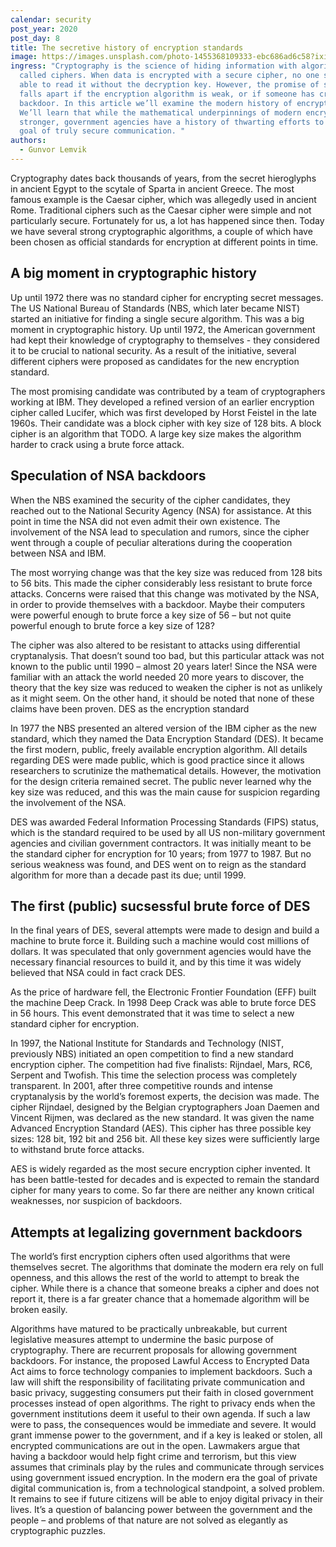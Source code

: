 ```yaml
---
calendar: security
post_year: 2020
post_day: 8
title: The secretive history of encryption standards
image: https://images.unsplash.com/photo-1455368109333-ebc686ad6c58?ixid=MXwxMjA3fDB8MHxwaG90by1wYWdlfHx8fGVufDB8fHw%3D&ixlib=rb-1.2.1&auto=format&fit=crop&w=2555&q=80
ingress: "Cryptography is the science of hiding information with algorithms
  called ciphers. When data is encrypted with a secure cipher, no one should be
  able to read it without the decryption key. However, the promise of security
  falls apart if the encryption algorithm is weak, or if someone has created a
  backdoor. In this article we’ll examine the modern history of encryption.
  We’ll learn that while the mathematical underpinnings of modern encryption is
  stronger, government agencies have a history of thwarting efforts to reach the
  goal of truly secure communication. "
authors:
  - Gunvor Lemvik
---
```

Cryptography dates back thousands of years, from the secret hieroglyphs in ancient Egypt to the scytale of Sparta in ancient Greece. The most famous example is the Caesar cipher, which was allegedly used in ancient Rome. Traditional ciphers such as the Caesar cipher were simple and not particularly secure. Fortunately for us, a lot has happened since then. Today we have several strong cryptographic algorithms, a couple of which have been chosen as official standards for encryption at different points in time. 

## A big moment in cryptographic history
Up until 1972 there was no standard cipher for encrypting secret messages. The US National Bureau of Standards (NBS, which later became NIST) started an initiative for finding a single secure algorithm. This was a big moment in cryptographic history. Up until 1972, the American government had kept their knowledge of cryptography to themselves - they considered it to be crucial to national security. As a result of the initiative, several different ciphers were proposed as candidates for the new encryption standard.

The most promising candidate was contributed by a team of cryptographers working at IBM. They developed a refined version of an earlier encryption cipher called Lucifer, which was first developed by Horst Feistel in the late 1960s. Their candidate was a block cipher with key size of 128 bits. A block cipher is an algorithm that TODO. A large key size makes the algorithm harder to crack using a brute force attack.

## Speculation of NSA backdoors
When the NBS examined the security of the cipher candidates, they reached out to the National Security Agency (NSA) for assistance. At this point in time the NSA did not even admit their own existence. The involvement of the NSA lead to speculation and rumors, since the cipher went through a couple of peculiar alterations during the cooperation between NSA and IBM. 

The most worrying change was that the key size was reduced from 128 bits to 56 bits. This made the cipher considerably less resistant to brute force attacks. Concerns were raised that this change was motivated by the NSA, in order to provide themselves with a backdoor. Maybe their computers were powerful enough to brute force a key size of 56 – but not quite powerful enough to brute force a key size of 128? 

The cipher was also altered to be resistant to attacks using differential cryptanalysis. That doesn’t sound too bad, but this particular attack was not known to the public until 1990 – almost 20 years later! Since the NSA were familiar with an attack the world needed 20 more years to discover, the theory that the key size was reduced to weaken the cipher is not as unlikely as it might seem. On the other hand, it should be noted that none of these claims have been proven. 
DES as the encryption standard

In 1977 the NBS presented an altered version of the IBM cipher as the new standard, which they named the Data Encryption Standard (DES). It became the first modern, public, freely available encryption algorithm. All details regarding DES were made public, which is good practice since it allows researchers to scrutinize the mathematical details. However, the motivation for the design criteria remained secret. The public never learned why the key size was reduced, and this was the main cause for suspicion regarding the involvement of the NSA.

DES was awarded Federal Information Processing Standards (FIPS) status, which is the standard required to be used by all US non-military government agencies and civilian government contractors. It was initially meant to be the standard cipher for encryption for 10 years; from 1977 to 1987. But no serious weakness was found, and DES went on to reign as the standard algorithm for more than a decade past its due; until 1999.

## The first (public) sucsessful brute force of DES
In the final years of DES, several attempts were made to design and build a machine to brute force it. Building such a machine would cost millions of dollars. It was speculated that only government agencies would have the necessary financial resources to build it, and by this time it was widely believed that NSA could in fact crack DES.

As the price of hardware fell, the Electronic Frontier Foundation (EFF) built the machine Deep Crack. In 1998 Deep Crack was able to brute force DES in 56 hours. This event demonstrated that it was time to select a new standard cipher for encryption.

In 1997, the National Institute for Standards and Technology (NIST, previously NBS) initiated an open competition to find a new standard encryption cipher. The competition had five finalists: Rijndael, Mars, RC6, Serpent and Twofish. This time the selection process was completely transparent. In 2001, after three competitive rounds and intense cryptanalysis by the world’s foremost experts, the decision was made. The cipher Rijndael, designed by the Belgian cryptographers Joan Daemen and Vincent Rijmen, was declared as the new standard. It was given the name Advanced Encryption Standard (AES). This cipher has three possible key sizes: 128 bit, 192 bit and 256 bit. All these key sizes were sufficiently large to withstand brute force attacks.

AES is widely regarded as the most secure encryption cipher invented. It has been battle-tested for decades and is expected to remain the standard cipher for many years to come. So far there are neither any known critical weaknesses, nor suspicion of backdoors.

## Attempts at legalizing government backdoors
The world’s first encryption ciphers often used algorithms that were themselves secret. The algorithms that dominate the modern era rely on full openness, and this allows the rest of the world to attempt to break the cipher. While there is a chance that someone breaks a cipher and does not report it, there is a far greater chance that a homemade algorithm will be broken easily.

Algorithms have matured to be practically unbreakable, but current legislative measures attempt to undermine the basic purpose of cryptography. There are recurrent proposals for allowing government backdoors. For instance, the proposed Lawful Access to Encrypted Data Act aims to force technology companies to implement backdoors. Such a law will shift the responsibility of facilitating private communication and basic privacy, suggesting consumers put their faith in closed government processes instead of open algorithms. The right to privacy ends when the government institutions deem it useful to their own agenda. If such a law were to pass, the consequences would be immediate and severe. It would grant immense power to the government, and if a key is leaked or stolen, all encrypted communications are out in the open. Lawmakers argue that having a backdoor would help fight crime and terrorism, but this view assumes that criminals play by the rules and communicate through services using government issued encryption. In the modern era the goal of private digital communication is, from a technological standpoint, a solved problem. It remains to see if future citizens will be able to enjoy digital privacy in their lives. It’s a question of balancing power between the government and the people – and problems of that nature are not solved as elegantly as cryptographic puzzles.


